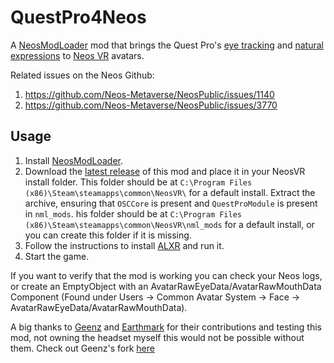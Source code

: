 # QuestPro4Neos

A [NeosModLoader](https://github.com/zkxs/NeosModLoader) mod that brings the Quest Pro's [eye tracking](https://developer.oculus.com/documentation/unity/move-eye-tracking/) and [natural expressions](https://developer.oculus.com/documentation/unity/move-face-tracking/) to [Neos VR](https://neos.com/) avatars.

Related issues on the Neos Github:
1. https://github.com/Neos-Metaverse/NeosPublic/issues/1140
1. https://github.com/Neos-Metaverse/NeosPublic/issues/3770

## Usage
1. Install [NeosModLoader](https://github.com/zkxs/NeosModLoader).
1. Download the [latest release](https://github.com/dfgHiatus/QuestPro4Neos/releases/latest) of this mod and place it in your NeosVR install folder. This folder should be at `C:\Program Files (x86)\Steam\steamapps\common\NeosVR\` for a default install. Extract the archive, ensuring that `OSCCore` is present and `QuestProModule` is present in `nml_mods`. his folder should be at `C:\Program Files (x86)\Steam\steamapps\common\NeosVR\nml_mods` for a default install, or you can create this folder if it is missing.
1. Follow the instructions to install [ALXR](https://docs.google.com/document/d/1MFGxIrdh7U2tq368X_UthryceIsapwz6C7hydmnaWQM/edit) and run it.
1. Start the game.

If you want to verify that the mod is working you can check your Neos logs, or create an EmptyObject with an AvatarRawEyeData/AvatarRawMouthData Component (Found under Users -> Common Avatar System -> Face -> AvatarRawEyeData/AvatarRawMouthData).

A big thanks to [Geenz](https://github.com/Geenz) and [Earthmark](https://github.com/Earthmark) for their contributions and testing this mod, not owning the headset myself this would not be possible without them. Check out Geenz's fork [here](https://github.com/Geenz/QuestPro4Neos)
